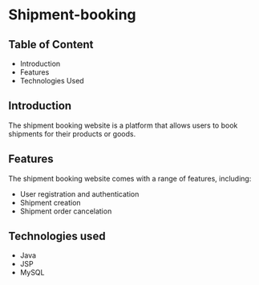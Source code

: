 # Shipment-booking

## Table of Content
- Introduction
- Features
- Technologies Used

## Introduction
The shipment booking website is a platform that allows users to book shipments for their products or goods. 

## Features
The shipment booking website comes with a range of features, including:
- User registration and authentication
- Shipment creation
- Shipment order cancelation

## Technologies used
- Java
- JSP
- MySQL
